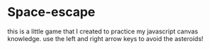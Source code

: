 # Space-escape
this is a little game that I created to practice my javascript canvas knowledge. use the left and right arrow keys to avoid the asteroids!
